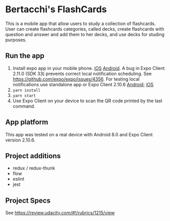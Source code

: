 # Bertacchi's FlashCards

This is a mobile app that allow users to study a collection of flashcards. User can create flashcards categories, called decks, create flashcards with question and answer and add them to her decks, and use decks for studing purposes.

## Run the app

1. Install expo app in your mobile phone. [iOS](https://itunes.apple.com/app/apple-store/id982107779) [Android](https://play.google.com/store/apps/details?id=host.exp.exponent&referrer=www). A bug in Expo Client 2.11.0 (SDK 33) prevents correct local notification scheduling. See https://github.com/expo/expo/issues/4356. For testing local notifications use standalone app or Expo Client 2.10.6 [Android](https://d1ahtucjixef4r.cloudfront.net/Exponent-2.10.6.apk); [iOS](https://dpq5q02fu5f55.cloudfront.net/Exponent-2.10.0.tar.gz)
1. `yarn install`
1. `yarn start`
1. Use Expo Client on your device to scan the QR code printed by the last command.

## App platform

This app was tested on a real device with Android 8.0 and Expo Client version 2.10.6.

## Project additions

* redux / redux-thunk
* flow
* eslint
* jest

## Project Specs

See https://review.udacity.com/#!/rubrics/1215/view
